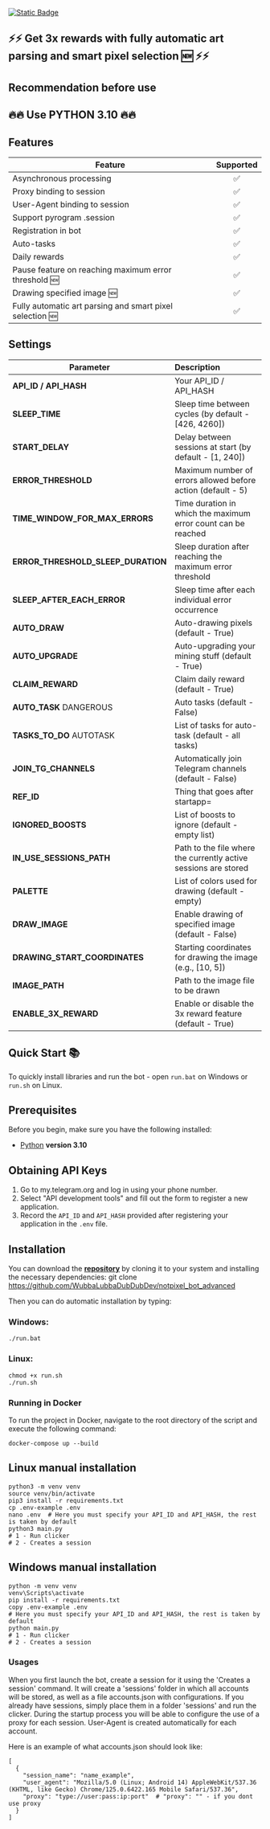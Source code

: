 [![Static Badge](https://img.shields.io/badge/Telegram-Bot%20Link-Link?style=for-the-badge&logo=Telegram&logoColor=white&logoSize=auto&color=blue)](https://t.me/notpixel/app?startapp=f411905106)

## ⚡⚡ Get 3x rewards with fully automatic art parsing and smart pixel selection 🆕 ⚡⚡

## Recommendation before use

## 🔥🔥 Use PYTHON 3.10 🔥🔥

## Features  
| Feature                                                  | Supported |
|----------------------------------------------------------|:---------:|
| Asynchronous processing                                  |     ✅     |
| Proxy binding to session                                 |     ✅     |
| User-Agent binding to session                            |     ✅     |
| Support pyrogram .session                                |     ✅     |
| Registration in bot                                      |     ✅     |
| Auto-tasks                                               |     ✅     |
| Daily rewards                                            |     ✅     |
| Pause feature on reaching maximum error threshold 🆕     |     ✅     |
| Drawing specified image 🆕                               |     ✅     |
| Fully automatic art parsing and smart pixel selection 🆕 |     ✅     |

## Settings  
| **Parameter**                      | **Description**                                                 |
|------------------------------------|:----------------------------------------------------------------|
| **API_ID / API_HASH**              | Your API_ID / API_HASH                                          |
| **SLEEP_TIME**                     | Sleep time between cycles (by default - [426, 4260])            |
| **START_DELAY**                    | Delay between sessions at start (by default - [1, 240])         |
| **ERROR_THRESHOLD**                | Maximum number of errors allowed before action (default - 5)    |
| **TIME_WINDOW_FOR_MAX_ERRORS**     | Time duration in which the maximum error count can be reached   |
| **ERROR_THRESHOLD_SLEEP_DURATION** | Sleep duration after reaching the maximum error threshold       |
| **SLEEP_AFTER_EACH_ERROR**         | Sleep time after each individual error occurrence               |
| **AUTO_DRAW**                      | Auto-drawing pixels (default - True)                            |
| **AUTO_UPGRADE**                   | Auto-upgrading your mining stuff (default - True)               |
| **CLAIM_REWARD**                   | Claim daily reward (default - True)                             |
| **AUTO_TASK** DANGEROUS            | Auto tasks (default - False)                                    |
| **TASKS_TO_DO** AUTOTASK           | List of tasks for auto-task (default - all tasks)               |
| **JOIN_TG_CHANNELS**               | Automatically join Telegram channels (default - False)          |
| **REF_ID**                         | Thing that goes after startapp=                                 |
| **IGNORED_BOOSTS**                 | List of boosts to ignore (default - empty list)                 |
| **IN_USE_SESSIONS_PATH**           | Path to the file where the currently active sessions are stored |
| **PALETTE**                        | List of colors used for drawing (default - empty)               |
| **DRAW_IMAGE**                     | Enable drawing of specified image (default - False)             |
| **DRAWING_START_COORDINATES**      | Starting coordinates for drawing the image (e.g., [10, 5])      |
| **IMAGE_PATH**                     | Path to the image file to be drawn                              |
| **ENABLE_3X_REWARD**               | Enable or disable the 3x reward feature (default - True)        |


## Quick Start 📚

To quickly install libraries and run the bot - open `run.bat` on Windows or `run.sh` on Linux.

## Prerequisites
Before you begin, make sure you have the following installed:
- [Python](https://www.python.org/downloads/) **version 3.10**

## Obtaining API Keys
1. Go to my.telegram.org and log in using your phone number.
2. Select "API development tools" and fill out the form to register a new application.
3. Record the `API_ID` and `API_HASH` provided after registering your application in the `.env` file.

## Installation
You can download the [**repository**](https://github.com/WubbaLubbaDubDubDev/notpixel_bot_advanced) by cloning it to your system and installing the necessary dependencies:
git clone https://github.com/WubbaLubbaDubDubDev/notpixel_bot_advanced


Then you can do automatic installation by typing:

### Windows:
```shell
./run.bat
```

### Linux:
```shell
chmod +x run.sh
./run.sh
```

### Running in Docker

To run the project in Docker, navigate to the root directory of the script and execute the following command:
```shell
docker-compose up --build
```

## Linux manual installation
```shell
python3 -m venv venv
source venv/bin/activate
pip3 install -r requirements.txt
cp .env-example .env
nano .env  # Here you must specify your API_ID and API_HASH, the rest is taken by default
python3 main.py
# 1 - Run clicker
# 2 - Creates a session
```

## Windows manual installation
```shell
python -m venv venv
venv\Scripts\activate
pip install -r requirements.txt
copy .env-example .env
# Here you must specify your API_ID and API_HASH, the rest is taken by default
python main.py
# 1 - Run clicker
# 2 - Creates a session
```

### Usages
When you first launch the bot, create a session for it using the 'Creates a session' command. It will create a 'sessions' folder in which all accounts will be stored, as well as a file accounts.json with configurations.
If you already have sessions, simply place them in a folder 'sessions' and run the clicker. During the startup process you will be able to configure the use of a proxy for each session.
User-Agent is created automatically for each account.

Here is an example of what accounts.json should look like:
```shell
[
  {
    "session_name": "name_example",
    "user_agent": "Mozilla/5.0 (Linux; Android 14) AppleWebKit/537.36 (KHTML, like Gecko) Chrome/125.0.6422.165 Mobile Safari/537.36",
    "proxy": "type://user:pass:ip:port"  # "proxy": "" - if you dont use proxy
  }
]
```
